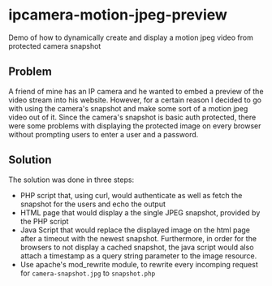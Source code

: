 # ipcamera-motion-jpeg-preview
Demo of how to dynamically create and display a motion jpeg video from protected camera snapshot

## Problem
A friend of mine has an IP camera and he wanted to embed a preview of the video stream into his website. However, for a certain reason I decided to go with using the camera's snapshot and make some sort of a motion jpeg video out of it. Since the camera's snapshot is basic auth protected, there were some problems with displaying the protected image on every browser without prompting users to enter a user and a password.

## Solution
The solution was done in three steps:
- PHP script that, using curl, would authenticate as well as fetch the snapshot for the users and echo the output
- HTML page that would display a the single JPEG snapshot, provided by the PHP script
- Java Script that would replace the displayed image on the html page after a timeout with the newest snapshot. Furthermore, in order for the browsers to not display a cached snapshot, the java script would also attach a timestamp as a query string parameter to the image resource.
- Use apache's mod_rewrite module, to rewrite every incomping request for `camera-snapshot.jpg` to `snapshot.php`
